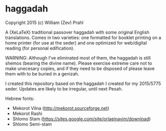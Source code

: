 # haggadah

Copyright 2015 (c) William (Zev) Prahl

A (XeLaTeX) traditional passover haggadah with some original English translations. Comes in two varieties: one formatted for booklet printing on a home printer (for use at the seder) and one optimized for web/digital reading (for personal edification).

WARNING: Although I've eliminated most of them, the haggadah is still shemos (bearing the divine name). Please exercise extreme care not to make unecesary copies, and if they need to be disposed of please leave them with to be buried in a genizah.

I created this repository based on the haggadah I created for my 2015/5775 seder. Updates are likely to be irregular, until next Pesah.

Hebrew fonts:
 - Mekorot Vilna (http://mekorot.sourceforge.net)
 - Mekorot Rashi
 - Shlomo Stam (https://sites.google.com/site/orlaeinayim/download)
 - Shlomo Semi-stam
